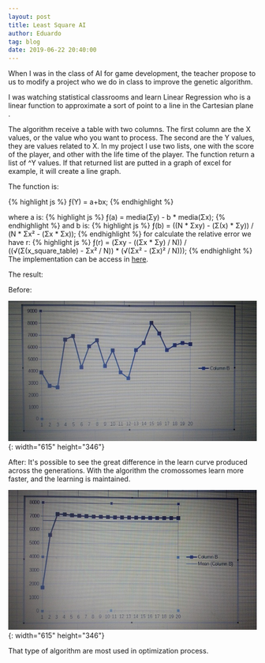 ```yaml
---
layout: post
title: Least Square AI
author: Eduardo
tag: blog
date: 2019-06-22 20:40:00
---
```


When I was in the class of AI for game development, the teacher propose to us to modify a project who we do in class to improve the genetic algorithm.

I was watching statistical classrooms and learn Linear Regression who is a linear function to approximate a sort of point to a line in the Cartesian plane .

The algorithm receive a table with two columns. The first column are the X values, or the value who you want to process. The second are the Y values, they are values related to X. In my project I use two lists, one with the score of the player, and other with the life time of the player. The function return a list of ^Y values. If that returned list are putted in a graph of excel for example, it will create a line graph.

The function is:

{% highlight js %}
ƒ(Y) = a+bx;
{% endhighlight %}

where a is:
{% highlight js %}
ƒ(a) = media(Σy) - b \* media(Σx);
{% endhighlight %}
and b is:
{% highlight js %}
ƒ(b) = ((N \* Σxy) - (Σ(x) \* Σy)) / (N \* Σx&sup2; - (Σx \* Σx));
{% endhighlight %}
for calculate the relative error we have r:
{% highlight js %}
ƒ(r) = (Σxy - ((Σx \* Σy) / N)) / ((√(Σ(x\_square\_table) - Σx&sup2; / N)) \* (√(Σx&sup2; - (Σx)&sup2; / N)));
{% endhighlight %}
The implementation can be access in [here](https://github.com/Lkledu/evolve-asteroids/blob/master/Assets/Scripts/LeastSquare.cs).

The result:

Before:

![Before implementation](/uploads/img-20190523-wa0014.jpeg "Before"){: width="615" height="346"}

After: It's possible to see the great difference in the learn curve produced across the generations. With the algorithm the cromossomes learn more faster, and the learning is maintained.

![After implementation](/uploads/img-20190523-wa0016.jpeg "After"){: width="615" height="346"}

That type of algorithm are most used in optimization process.
